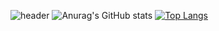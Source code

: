 ![header](https://capsule-render.vercel.app/api?type=waving&height=300&text=Eunseon%20Lee&animation=twinkling&fontColor=ffffff&fontSize=100)
![Anurag's GitHub stats](https://github-readme-stats.vercel.app/api?username=dmstjs&show_icons=true&theme=transparent)
[![Top Langs](https://github-readme-stats.vercel.app/api/top-langs/?username=dmstjs&layout=compact)](https://github.com/anuraghazra/github-readme-stats)
